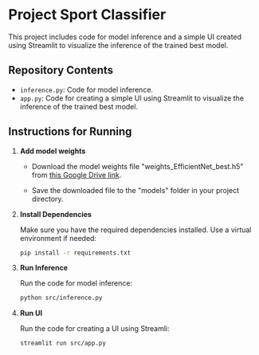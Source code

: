 # Project Sport Classifier

This project includes code for model inference and a simple UI created using Streamlit to visualize the inference of the trained best model.

## Repository Contents

- `inference.py`: Code for model inference.
- `app.py`: Code for creating a simple UI using Streamlit to visualize the inference of the trained best model.

## Instructions for Running

1. **Add model weights**

   - Download the model weights file "weights_EfficientNet_best.h5" from [this Google Drive link](https://drive.google.com/file/d/1cnojbtZ0mpeaa6U11HSe66y-TAvTI399/view?usp=drive_link).

   - Save the downloaded file to the "models" folder in your project directory.

2. **Install Dependencies**

   Make sure you have the required dependencies installed. Use a virtual environment if needed:

   ```bash
   pip install -r requirements.txt
   ```

3. **Run Inference**

   Run the code for model inference:

   ```bash
   python src/inference.py
   ```

4. **Run UI**

   Run the code for creating a UI using Streamli:

   ```bash
   streamlit run src/app.py
   ```

